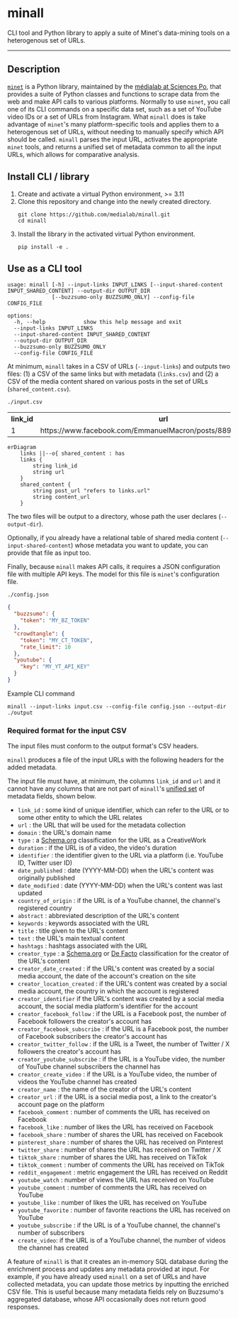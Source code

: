 # minall

CLI tool and Python library to apply a suite of Minet's data-mining tools on a heterogenous set of URLs.

---

## Description

[`minet`](https://github.com/medialab/minet) is a Python library, maintained by the [médialab at Sciences Po](https://github.com/medialab/), that provides a suite of Python classes and functions to scrape data from the web and make API calls to various platforms. Normally to use `minet`, you call one of its CLI commands on a specific data set, such as a set of YouTube video IDs or a set of URLs from Instagram. What `minall` does is take advantage of `minet`'s many platform-specific tools and applies them to a heterogenous set of URLs, without needing to manually specify which API should be called. `minall` parses the input URL, activates the appropriate `minet` tools, and returns a unified set of metadata common to all the input URLs, which allows for comparative analysis.

## Install CLI / library

1. Create and activate a virtual Python environment, >= 3.11
2. Clone this repository and change into the newly created directory.
   ```shell
   git clone https://github.com/medialab/minall.git
   cd minall
   ```
3. Install the library in the activated virtual Python environment.
   ```shell
   pip install -e .
   ```

## Use as a CLI tool

```shell
usage: minall [-h] --input-links INPUT_LINKS [--input-shared-content INPUT_SHARED_CONTENT] --output-dir OUTPUT_DIR
              [--buzzsumo-only BUZZSUMO_ONLY] --config-file CONFIG_FILE

options:
  -h, --help            show this help message and exit
  --input-links INPUT_LINKS
  --input-shared-content INPUT_SHARED_CONTENT
  --output-dir OUTPUT_DIR
  --buzzsumo-only BUZZSUMO_ONLY
  --config-file CONFIG_FILE
```

At minimum, `minall` takes in a CSV of URLs (`--input-links`) and outputs two files: (1) a CSV of the same links but with metadata (`links.csv`) and (2) a CSV of the media content shared on various posts in the set of URLs (`shared_content.csv`).

`./input.csv`

<table>
    <tr>
        <th>link_id</th>
        <th>url</th>
    </tr>
    <tr>
        <td>1</td>
        <td>https://www.facebook.com/EmmanuelMacron/posts/889664472515470</td>
    </tr>
</table>

```mermaid
erDiagram
    links ||--o{ shared_content : has
    links {
        string link_id
        string url
    }
    shared_content {
        string post_url "refers to links.url"
        string content_url
    }
```

The two files will be output to a directory, whose path the user declares (`--output-dir`).

Optionally, if you already have a relational table of shared media content (`--input-shared-content`) whose metadata you want to update, you can provide that file as input too.

Finally, because `minall` makes API calls, it requires a JSON configuration file with multiple API keys. The model for this file is `minet`'s configuration file.

`./config.json`

```json
{
  "buzzsumo": {
    "token": "MY_BZ_TOKEN"
  },
  "crowdtangle": {
    "token": "MY_CT_TOKEN",
    "rate_limit": 10
  },
  "youtube": {
    "key": "MY_YT_API_KEY"
  }
}
```

Example CLI command

```shell
minall --input-links input.csv --config-file config.json --output-dir ./output
```

### Required format for the input CSV

The input files must conform to the output format's CSV headers.

`minall` produces a file of the input URLs with the following headers for the added metadata.

The input file must have, at minimum, the columns `link_id` and `url` and it cannot have any columns that are not part of `minall`'s [unified set](<(https://github.com/medialab/minall/blob/main/minall/links/constants.py)>) of metadata fields, shown below.

- `link_id` : some kind of unique identifier, which can refer to the URL or to some other entity to which the URL relates
- `url` : the URL that will be used for the metadata collection
- `domain` : the URL's domain name
- `type` : a [Schema.org](https://schema.org/CreativeWork) classification for the URL as a CreativeWork
- `duration` : if the URL is of a video, the video's duration
- `identifier` : the identifier given to the URL via a platform (i.e. YouTube ID, Twitter user ID)
- `date_published` : date (YYYY-MM-DD) when the URL's content was originally published
- `date_modified` : date (YYYY-MM-DD) when the URL's content was last updated
- `country_of_origin` : if the URL is of a YouTube channel, the channel's registered country
- `abstract` : abbreviated description of the URL's content
- `keywords` : keywords associated with the URL
- `title` : title given to the URL's content
- `text` : the URL's main textual content
- `hashtags` : hashtags associated with the URL
- `creator_type` : a [Schema.org](https://schema.org/creator) or [De Facto](https://github.com/AFP-Medialab/defacto-rss/blob/main/Defactor_rss.adoc) classification for the creator of the URL's content
- `creator_date_created` : if the URL's content was created by a social media account, the date of the account's creation on the site
- `creator_location_created` : if the URL's content was created by a social media account, the country in which the account is registered
- `creator_identifier` if the URL's content was created by a social media account, the social media platform's identifier for the account
- `creator_facebook_follow` : if the URL is a Facebook post, the number of Facebook followers the creator's account has
- `creator_facebook_subscribe` : if the URL is a Facebook post, the number of Facebook subscribers the creator's account has
- `creator_twitter_follow` : if the URL is a Tweet, the number of Twitter / X followers the creator's account has
- `creator_youtube_subscribe` : if the URL is a YouTube video, the number of YouTube channel subscribers the channel has
- `creator_create_video` : if the URL is a YouTube video, the number of videos the YouTube channel has created
- `creator_name` : the name of the creator of the URL's content
- `creator_url` : if the URL is a social media post, a link to the creator's account page on the platform
- `facebook_comment` : number of comments the URL has received on Facebook
- `facebook_like` : number of likes the URL has received on Facebook
- `facebook_share` : number of shares the URL has received on Facebook
- `pinterest_share` : number of shares the URL has received on Pinterest
- `twitter_share` : number of shares the URL has received on Twitter / X
- `tiktok_share` : number of shares the URL has received on TikTok
- `tiktok_comment` : number of comments the URL has received on TikTok
- `reddit_engagement` : metric engagement the URL has received on Reddit
- `youtube_watch` : number of views the URL has received on YouTube
- `youtube_comment` : number of comments the URL has received on YouTube
- `youtube_like` : number of likes the URL has received on YouTube
- `youtube_favorite` : number of favorite reactions the URL has received on YouTube
- `youtube_subscribe` : if the URL is of a YouTube channel, the channel's number of subscribers
- `create_video`: if the URL is of a YouTube channel, the number of videos the channel has created

A feature of `minall` is that it creates an in-memory SQL database during the enrichment process and updates any metadata provided at input. For example, if you have already used `minall` on a set of URLs and have collected metadata, you can update those metrics by inputting the enriched CSV file. This is useful because many metadata fields rely on Buzzsumo's aggregated database, whose API occasionally does not return good responses.
